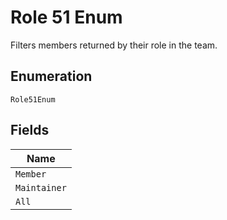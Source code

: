
# Role 51 Enum

Filters members returned by their role in the team.

## Enumeration

`Role51Enum`

## Fields

| Name |
|  --- |
| `Member` |
| `Maintainer` |
| `All` |

